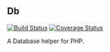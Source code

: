 Db
---

[![Build Status](https://travis-ci.org/JShadowMan/Db.svg?branch=master)](https://travis-ci.org/JShadowMan/Db)
[![Coverage Status](https://coveralls.io/repos/github/JShadowMan/Db/badge.svg?branch=master)](https://coveralls.io/github/JShadowMan/Db?branch=master)

A Database helper for PHP.